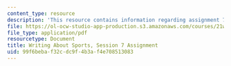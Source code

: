 ```yaml
---
content_type: resource
description: 'This resource contains information regarding assignment 7. '
file: https://ol-ocw-studio-app-production.s3.amazonaws.com/courses/21w-015-writing-and-rhetoric-writing-about-sports-fall-2013/99f6bebaf32cdc9f4b3af4e708513083_MIT21W_015F13_Assignment7.pdf
file_type: application/pdf
resourcetype: Document
title: Writing About Sports, Session 7 Assignment
uid: 99f6beba-f32c-dc9f-4b3a-f4e708513083
---
```

